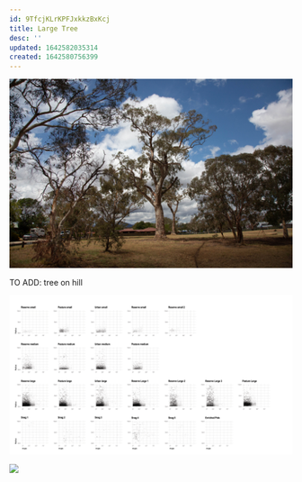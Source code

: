 ```yaml
---
id: 9TfcjKLrKPFJxkkzBxKcj
title: Large Tree
desc: ''
updated: 1642582035314
created: 1642580756399
---
```

![](/assets/images/canberra/1D1A8977.jpg)

TO ADD: tree on hill


![](/assets/images/canberra/scatter.png)

![](/assets/images/canberra/1D1A0056.png)
